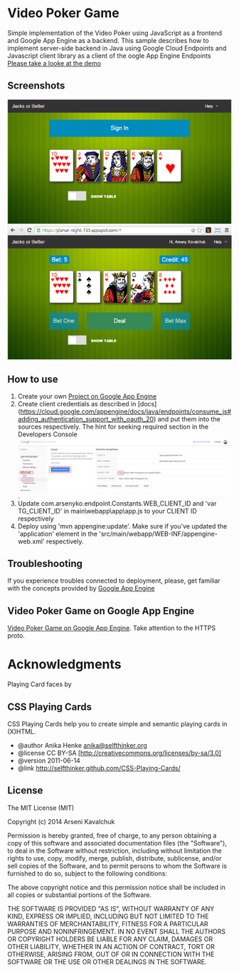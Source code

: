 Video Poker Game 
=============================

Simple implementation of the Video Poker using JavaScript as a frontend and Google App Engine as a backend.
This sample describes how to implement server-side backend in Java using Google Cloud Endpoints and Javascript client library as a client of the oogle App Engine Endpoints
[Please take a looke at the demo](https://planar-night-735.appspot.com/)

Screenshots
-----------

![Alt text](/screen1.png?raw=true "Video Poker implementation in Java")
![Alt text](/screen2.png?raw=true "Video Poker implementation in Java")

How to use
----------

1. Create your own [Project on Google App Engine](https://console.developers.google.com)
2. Create client credentials as described in [docs] (https://cloud.google.com/appengine/docs/java/endpoints/consume_js#adding_authentication_support_with_oauth_20) and put them into the sources respectively.
The hint for seeking required section in the Developers Console 
![Alt text](/screen3.png?raw=true "Video Poker implementation in Java").
3. Update com.arsenyko.endpoint.Constants.WEB_CLIENT_ID and 'var TG_CLIENT_ID' in main\webapp\app\app.js to your CLIENT ID respectively
4. Deploy using 'mvn appengine:update'. Make sure if you've updated the 'application' element in the 'src/main/webapp/WEB-INF/appengine-web.xml' respectively.

Troubleshooting
---------------

If you experience troubles connected to deployment, please, get familiar with the concepts provided by [Google App Engine](https://cloud.google.com/appengine/docs/java/)

Video Poker Game on Google App Engine
-------------------------------------

[Video Poker Game on Google App Engine](https://planar-night-735.appspot.com/). Take attention to the HTTPS proto.

Acknowledgments
================

Playing Card faces by 

CSS Playing Cards
-----------------

CSS Playing Cards help you to create simple and semantic playing cards in (X)HTML.

* @author   Anika Henke <anika@selfthinker.org>
* @license  CC BY-SA [http://creativecommons.org/licenses/by-sa/3.0]
* @version  2011-06-14
* @link     http://selfthinker.github.com/CSS-Playing-Cards/
 
License
-------

The MIT License (MIT)

Copyright (c) 2014 Arseni Kavalchuk

Permission is hereby granted, free of charge, to any person obtaining a copy
of this software and associated documentation files (the "Software"), to deal
in the Software without restriction, including without limitation the rights
to use, copy, modify, merge, publish, distribute, sublicense, and/or sell
copies of the Software, and to permit persons to whom the Software is
furnished to do so, subject to the following conditions:

The above copyright notice and this permission notice shall be included in
all copies or substantial portions of the Software.

THE SOFTWARE IS PROVIDED "AS IS", WITHOUT WARRANTY OF ANY KIND, EXPRESS OR
IMPLIED, INCLUDING BUT NOT LIMITED TO THE WARRANTIES OF MERCHANTABILITY,
FITNESS FOR A PARTICULAR PURPOSE AND NONINFRINGEMENT. IN NO EVENT SHALL THE
AUTHORS OR COPYRIGHT HOLDERS BE LIABLE FOR ANY CLAIM, DAMAGES OR OTHER
LIABILITY, WHETHER IN AN ACTION OF CONTRACT, TORT OR OTHERWISE, ARISING FROM,
OUT OF OR IN CONNECTION WITH THE SOFTWARE OR THE USE OR OTHER DEALINGS IN
THE SOFTWARE.
